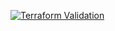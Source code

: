 
[![Terraform Validation](https://github.com/HappyPathway/terraform-aws-pipeline-kms/actions/workflows/terraform.yaml/badge.svg)](https://github.com/HappyPathway/terraform-aws-pipeline-kms/actions/workflows/terraform.yaml)
